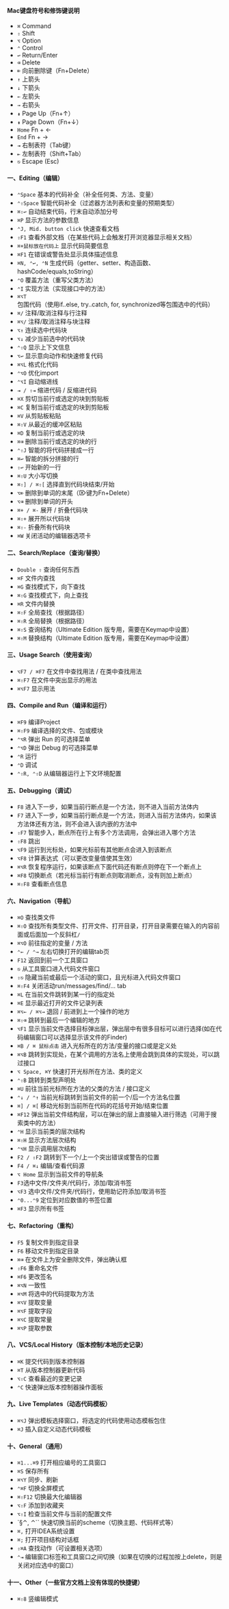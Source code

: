 #### Mac键盘符号和修饰键说明

-  `⌘` Command
-  `⇧` Shift
-  `⌥` Option
-  `⌃` Control
-  `↩︎` Return/Enter
-  `⌫` Delete
-  `⌦` 向前删除键（Fn+Delete）
-  `↑` 上箭头
-  `↓` 下箭头
-  `←` 左箭头
-  `→` 右箭头
-  `⇞` Page Up（Fn+↑）
-  `⇟` Page Down（Fn+↓）
-  `Home` Fn + ←
-  `End` Fn + →
-  `⇥` 右制表符（Tab键）
-  `⇤` 左制表符（Shift+Tab）
-  `⎋` Escape (Esc)

#### 一、Editing（编辑）

-  `⌃Space` 基本的代码补全（补全任何类、方法、变量）
-  `⌃⇧Space` 智能代码补全（过滤器方法列表和变量的预期类型）
-  `⌘⇧↩` 自动结束代码，行末自动添加分号
-  `⌘P` 显示方法的参数信息
-  `⌃J, Mid. button click` 快速查看文档
-  `⇧F1` 查看外部文档（在某些代码上会触发打开浏览器显示相关文档）
-  `⌘+鼠标放在代码上` 显示代码简要信息
-  `⌘F1` 在错误或警告处显示具体描述信息
-  `⌘N, ⌃↩, ⌃N` 生成代码（getter、setter、构造函数、hashCode/equals,toString）
-  `⌃O` 覆盖方法（重写父类方法）
-  `⌃I` 实现方法（实现接口中的方法）
-  `⌘⌥T` 包围代码（使用if..else, try..catch, for, synchronized等包围选中的代码）
-  `⌘/` 注释/取消注释与行注释
-  `⌘⌥/` 注释/取消注释与块注释
-  `⌥↑` 连续选中代码块
-  `⌥↓` 减少当前选中的代码块
-  `⌃⇧Q` 显示上下文信息
-  `⌥↩` 显示意向动作和快速修复代码
-  `⌘⌥L` 格式化代码
-  `⌃⌥O` 优化import
-  `⌃⌥I` 自动缩进线
-  `⇥ / ⇧⇥` 缩进代码 / 反缩进代码
-  `⌘X` 剪切当前行或选定的块到剪贴板
-  `⌘C` 复制当前行或选定的块到剪贴板
-  `⌘V` 从剪贴板粘贴
-  `⌘⇧V` 从最近的缓冲区粘贴
-  `⌘D` 复制当前行或选定的块
-  `⌘⌫` 删除当前行或选定的块的行
-  `⌃⇧J` 智能的将代码拼接成一行
-  `⌘↩` 智能的拆分拼接的行
-  `⇧↩` 开始新的一行
-  `⌘⇧U` 大小写切换
-  `⌘⇧] / ⌘⇧[` 选择直到代码块结束/开始
-  `⌥⌦` 删除到单词的末尾（⌦键为Fn+Delete）
-  `⌥⌫` 删除到单词的开头
-  `⌘+ / ⌘-` 展开 / 折叠代码块
-  `⌘⇧+` 展开所以代码块
-  `⌘⇧-` 折叠所有代码块
-  `⌘W` 关闭活动的编辑器选项卡

#### 二、Search/Replace（查询/替换）

-  `Double ⇧` 查询任何东西
-  `⌘F` 文件内查找
-  `⌘G` 查找模式下，向下查找
-  `⌘⇧G` 查找模式下，向上查找
-  `⌘R` 文件内替换
-  `⌘⇧F` 全局查找（根据路径）
-  `⌘⇧R` 全局替换（根据路径）
-  `⌘⇧S` 查询结构（Ultimate Edition 版专用，需要在Keymap中设置）
-  `⌘⇧M` 替换结构（Ultimate Edition 版专用，需要在Keymap中设置）

#### 三、Usage Search（使用查询）

-  `⌥F7 / ⌘F7` 在文件中查找用法 / 在类中查找用法
-  `⌘⇧F7` 在文件中突出显示的用法
-  `⌘⌥F7` 显示用法

#### 四、Compile and Run（编译和运行）

-  `⌘F9` 编译Project
-  `⌘⇧F9` 编译选择的文件、包或模块
-  `⌃⌥R` 弹出 Run 的可选择菜单
-  `⌃⌥D` 弹出 Debug 的可选择菜单
-  `⌃R` 运行
-  `⌃D` 调试
-  `⌃⇧R, ⌃⇧D` 从编辑器运行上下文环境配置

#### 五、Debugging（调试）

-  `F8` 进入下一步，如果当前行断点是一个方法，则不进入当前方法体内
-  `F7` 进入下一步，如果当前行断点是一个方法，则进入当前方法体内，如果该方法体还有方法，则不会进入该内嵌的方法中
-  `⇧F7` 智能步入，断点所在行上有多个方法调用，会弹出进入哪个方法
-  `⇧F8` 跳出
-  `⌥F9` 运行到光标处，如果光标前有其他断点会进入到该断点
-  `⌥F8` 计算表达式（可以更改变量值使其生效）
-  `⌘⌥R` 恢复程序运行，如果该断点下面代码还有断点则停在下一个断点上
-  `⌘F8` 切换断点（若光标当前行有断点则取消断点，没有则加上断点）
-  `⌘⇧F8` 查看断点信息

#### 六、Navigation（导航）

-  `⌘O` 查找类文件
-  `⌘⇧O` 查找所有类型文件、打开文件、打开目录，打开目录需要在输入的内容前面或后面加一个反斜杠`/`
-  `⌘⌥O` 前往指定的变量 / 方法
-  `⌃← / ⌃→` 左右切换打开的编辑tab页
-  `F12` 返回到前一个工具窗口
-  `⎋` 从工具窗口进入代码文件窗口
-  `⇧⎋` 隐藏当前或最后一个活动的窗口，且光标进入代码文件窗口
-  `⌘⇧F4` 关闭活动run/messages/find/... tab
-  `⌘L` 在当前文件跳转到某一行的指定处
-  `⌘E` 显示最近打开的文件记录列表
-  `⌘⌥← / ⌘⌥→` 退回 / 前进到上一个操作的地方
-  `⌘⇧⌫` 跳转到最后一个编辑的地方
-  `⌥F1` 显示当前文件选择目标弹出层，弹出层中有很多目标可以进行选择(如在代码编辑窗口可以选择显示该文件的Finder)
-  `⌘B / ⌘ 鼠标点击` 进入光标所在的方法/变量的接口或是定义处
-  `⌘⌥B` 跳转到实现处，在某个调用的方法名上使用会跳到具体的实现处，可以跳过接口
-  `⌥ Space, ⌘Y` 快速打开光标所在方法、类的定义
-  `⌃⇧B` 跳转到类型声明处
-  `⌘U` 前往当前光标所在方法的父类的方法 / 接口定义
-  `⌃↓ / ⌃↑` 当前光标跳转到当前文件的前一个/后一个方法名位置
-  `⌘] / ⌘[` 移动光标到当前所在代码的花括号开始/结束位置
-  `⌘F12` 弹出当前文件结构层，可以在弹出的层上直接输入进行筛选（可用于搜索类中的方法）
-  `⌃H` 显示当前类的层次结构
-  `⌘⇧H` 显示方法层次结构
-  `⌃⌥H` 显示调用层次结构
-  `F2 / ⇧F2` 跳转到下一个/上一个突出错误或警告的位置
-  `F4 / ⌘↓` 编辑/查看代码源
-  `⌥ Home` 显示到当前文件的导航条
-  `F3`选中文件/文件夹/代码行，添加/取消书签
-  `⌥F3` 选中文件/文件夹/代码行，使用助记符添加/取消书签
-  `⌃0...⌃9` 定位到对应数值的书签位置
-  `⌘F3` 显示所有书签

#### 七、Refactoring（重构）

-  `F5` 复制文件到指定目录
-  `F6` 移动文件到指定目录
-  `⌘⌫` 在文件上为安全删除文件，弹出确认框
-  `⇧F6` 重命名文件
-  `⌘F6` 更改签名
-  `⌘⌥N` 一致性
-  `⌘⌥M` 将选中的代码提取为方法
-  `⌘⌥V` 提取变量
-  `⌘⌥F` 提取字段
-  `⌘⌥C` 提取常量
-  `⌘⌥P` 提取参数

#### 八、VCS/Local History（版本控制/本地历史记录）

-  `⌘K` 提交代码到版本控制器
-  `⌘T` 从版本控制器更新代码
-  `⌥⇧C` 查看最近的变更记录
-  `⌃C` 快速弹出版本控制器操作面板

#### 九、Live Templates（动态代码模板）

-  `⌘⌥J` 弹出模板选择窗口，将选定的代码使用动态模板包住
-  `⌘J` 插入自定义动态代码模板

#### 十、General（通用）

-  `⌘1...⌘9` 打开相应编号的工具窗口
-  `⌘S` 保存所有
-  `⌘⌥Y` 同步、刷新
-  `⌃⌘F` 切换全屏模式
-  `⌘⇧F12` 切换最大化编辑器
-  `⌥⇧F` 添加到收藏夹
-  `⌥⇧I` 检查当前文件与当前的配置文件
-  `§⌃, ⌃`` 快速切换当前的scheme（切换主题、代码样式等）
-  `⌘,` 打开IDEA系统设置
-  `⌘;` 打开项目结构对话框
-  `⇧⌘A` 查找动作（可设置相关选项）
-  `⌃⇥` 编辑窗口标签和工具窗口之间切换（如果在切换的过程加按上delete，则是关闭对应选中的窗口）

#### 十一、Other（一些官方文档上没有体现的快捷键）

-  `⌘⇧8` 竖编辑模式